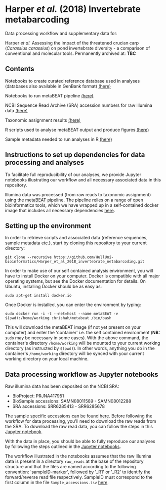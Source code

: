 # Harper *et al.* (2018) Invertebrate metabarcoding

Data processing workflow and supplementary data for:

Harper *et al.* Assessing the impact of the threatened crucian carp (*Carassius carassius*) on pond invertebrate diversity - a comparison of conventional and molecular tools.
Permanently archived at: **TBC**


## Contents

Notebooks to create curated reference database used in analyses (databases also available in GenBank format) [(here)](https://github.com/HullUni-bioinformatics/Harper_et_al_2018_invertebrate_metabarcoding/tree/master/Reference_database)

Notebooks to run metaBEAT pipeline [(here)](https://github.com/HullUni-bioinformatics/Harper_et_al_2018_invertebrate_netabarcoding/tree/master/Jupyter_notebooks)

NCBI Sequence Read Archive (SRA) accession numbers for raw Illumina data [(here)](https://github.com/HullUni-bioinformatics/Harper_et_al_2018_invertebrate_netabarcoding/blob/master/Data/Sample_accessions.tsv)

Taxonomic assignment results [(here)](https://github.com/HullUni-bioinformatics/Harper_et_al_2018_invertebrate_netabarcoding/tree/master/Data/Taxonomic_Assignment_Results)

R scripts used to analyse metaBEAT output and produce figures [(here)](https://github.com/HullUni-bioinformatics/Harper_et_al_2018_invertebrate_netabarcoding/tree/master/R%20scripts)

Sample metadata needed to run analyses in R [(here)](https://github.com/HullUni-bioinformatics/Harper_et_al_2018_invertebrate_netabarcoding/tree/master/Data/Sample_Metadata)


## Instructions to set up dependencies for data processing and analyses

To facilitate full reproducibility of our analyses, we provide Jupyter notebooks illustrating our workflow and all necessary associated data in this repository.

Illumina data was processed (from raw reads to taxonomic assignment) using the [metaBEAT](https://github.com/HullUni-bioinformatics/metaBEAT) pipeline. The pipeline relies on a range of open bioinformatics tools, which we have wrapped up in a self-contained docker image that includes all necessary dependencies [here](https://hub.docker.com/r/chrishah/metabeat/).


## Setting up the environment

In order to retrieve scripts and associated data (reference sequences, sample metadata etc.), start by cloning this repository to your current directory:

```
git clone --recursive https://github.com/HullUni-bioinformatics/Harper_et_al_2018_invertebrate_netabarcoding.git
```

In order to make use of our self contained analysis environment, you will have to install Docker on your computer. Docker is compatible with all major operating systems, but see the Docker documentation for details. On Ubuntu, installing Docker should be as easy as:

```
sudo apt-get install docker.io
```

Once Docker is installed, you can enter the environment by typing:

```
sudo docker run -i -t --net=host --name metaBEAT -v $(pwd):/home/working chrishah/metabeat /bin/bash
```

This will download the metaBEAT image (if not yet present on your computer) and enter the 'container' i.e. the self contained environment (**NB:** ```sudo``` may be necessary in some cases). With the above command, the container's directory ```/home/working``` will be mounted to your current working directory (as instructed by ```$(pwd)```). In other words, anything you do in the container's ```/home/working``` directory will be synced with your current working directory on your local machine.


## Data processing workflow as Jupyter notebooks

Raw illumina data has been deposited on the NCBI SRA:
- BioProject: PRJNA417951
- BioSample accessions: SAMN08011589 - SAMN08012288
- SRA accessions: SRR6285413 - SRR6285678

The sample specific accessions can be found [here](https://github.com/HullUni-bioinformatics/Harper_et_al_2018_invertebrate_netabarcoding/blob/master/Data/Sample_accessions.tsv). Before following the workflow for data processing, you'll need to download the raw reads from the SRA. To download the raw read data, you can follow the steps in this [Jupyter notebook](https://github.com/HullUni-bioinformatics/Harper_et_al_2018_invertebrate_netabarcoding/blob/master/raw_reads/How_to_download_from_SRA.ipynb).

With the data in place, you should be able to fully reproduce our analyses by following the steps outlined in the [Jupyter notebooks](https://github.com/HullUni-bioinformatics/Harper_et_al_2018_invertebrate_netabarcoding/tree/master/Jupyter_notebooks).

The workflow illustrated in the notebooks assumes that the raw Illumina data is present in a directory ```raw_reads``` at the base of the repository structure and that the files are named according to the following convention: 'sampleID-marker', followed by '_R1' or '_R2' to identify the forward/reverse read file respectively. SampleID must correspond to the first column in the file ```Sample_accessions.tsv``` [here](https://github.com/HullUni-bioinformatics/Harper_et_al_2018_invertebrate_netabarcoding/blob/master/Data/Sample_accessions.tsv).
